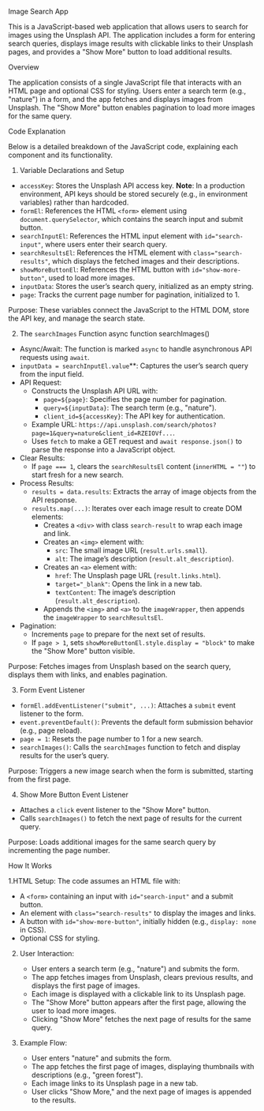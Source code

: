 Image Search App

This is a JavaScript-based web application that allows users to search for images using the Unsplash API. The application includes a form for entering search queries, displays image results with clickable links to their Unsplash pages, and provides a "Show More" button to load additional results.

Overview

The application consists of a single JavaScript file that interacts with an HTML page and optional CSS for styling. Users enter a search term (e.g., "nature") in a form, and the app fetches and displays images from Unsplash. The "Show More" button enables pagination to load more images for the same query.

Code Explanation

Below is a detailed breakdown of the JavaScript code, explaining each component and its functionality.

1. Variable Declarations and Setup

- `accessKey`: Stores the Unsplash API access key. **Note**: In a production environment, API keys should be stored securely (e.g., in environment variables) rather than hardcoded.
- `formEl`: References the HTML `<form>` element using `document.querySelector`, which contains the search input and submit button.
- `searchInputEl`: References the HTML input element with `id="search-input"`, where users enter their search query.
- `searchResultsEl`: References the HTML element with `class="search-results"`, which displays the fetched images and their descriptions.
- `showMoreButtonEl`: References the HTML button with `id="show-more-button"`, used to load more images.
- `inputData`: Stores the user’s search query, initialized as an empty string.
- `page`: Tracks the current page number for pagination, initialized to 1.

Purpose: These variables connect the JavaScript to the HTML DOM, store the API key, and manage the search state.

2. The `searchImages` Function
async function searchImages()

- Async/Await: The function is marked `async` to handle asynchronous API requests using `await`.
- `inputData = searchInputEl.value`**: Captures the user’s search query from the input field.
- API Request:
  - Constructs the Unsplash API URL with:
    - `page=${page}`: Specifies the page number for pagination.
    - `query=${inputData}`: The search term (e.g., "nature").
    - `client_id=${accessKey}`: The API key for authentication.
  - Example URL: `https://api.unsplash.com/search/photos?page=1&query=nature&client_id=RZEIOVf...`.
  - Uses `fetch` to make a GET request and `await response.json()` to parse the response into a JavaScript object.
- Clear Results:
  - If `page === 1`, clears the `searchResultsEl` content (`innerHTML = ""`) to start fresh for a new search.
- Process Results:
  - `results = data.results`: Extracts the array of image objects from the API response.
  - `results.map(...)`: Iterates over each image result to create DOM elements:
    - Creates a `<div>` with class `search-result` to wrap each image and link.
    - Creates an `<img>` element with:
      - `src`: The small image URL (`result.urls.small`).
      - `alt`: The image’s description (`result.alt_description`).
    - Creates an `<a>` element with:
      - `href`: The Unsplash page URL (`result.links.html`).
      - `target="_blank"`: Opens the link in a new tab.
      - `textContent`: The image’s description (`result.alt_description`).
    - Appends the `<img>` and `<a>` to the `imageWrapper`, then appends the `imageWrapper` to `searchResultsEl`.
- Pagination:
  - Increments `page` to prepare for the next set of results.
  - If `page > 1`, sets `showMoreButtonEl.style.display = "block"` to make the "Show More" button visible.

Purpose: Fetches images from Unsplash based on the search query, displays them with links, and enables pagination.

3. Form Event Listener

- `formEl.addEventListener("submit", ...)`: Attaches a `submit` event listener to the form.
- `event.preventDefault()`: Prevents the default form submission behavior (e.g., page reload).
- `page = 1`: Resets the page number to 1 for a new search.
- `searchImages()`: Calls the `searchImages` function to fetch and display results for the user’s query.

Purpose: Triggers a new image search when the form is submitted, starting from the first page.

4. Show More Button Event Listener

- Attaches a `click` event listener to the "Show More" button.
- Calls `searchImages()` to fetch the next page of results for the current query.

Purpose: Loads additional images for the same search query by incrementing the page number.

How It Works

1.HTML Setup: The code assumes an HTML file with:
   - A `<form>` containing an input with `id="search-input"` and a submit button.
   - An element with `class="search-results"` to display the images and links.
   - A button with `id="show-more-button"`, initially hidden (e.g., `display: none` in CSS).
   - Optional CSS for styling.

2. User Interaction:
   - User enters a search term (e.g., "nature") and submits the form.
   - The app fetches images from Unsplash, clears previous results, and displays the first page of images.
   - Each image is displayed with a clickable link to its Unsplash page.
   - The "Show More" button appears after the first page, allowing the user to load more images.
   - Clicking "Show More" fetches the next page of results for the same query.

3. Example Flow:
   - User enters "nature" and submits the form.
   - The app fetches the first page of images, displaying thumbnails with descriptions (e.g., "green forest").
   - Each image links to its Unsplash page in a new tab.
   - User clicks "Show More," and the next page of images is appended to the results.
